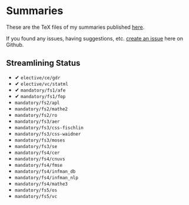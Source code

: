 # Summaries

These are the TeX files of my summaries published [here](https://www.dmken.com/cs).

If you found any issues, having suggestions, etc. [create an issue](https://github.com/fdamken/summaries/issues/new) here on Github.


## Streamlining Status

* ✔ `elective/ce/gdr`
* ✔ `elective/vc/statml`
* ✔ `mandatory/fs1/afe`
* ✔ `mandatory/fs1/fop`
* `mandatory/fs2/apl`
* `mandatory/fs2/mathe2`
* `mandatory/fs2/ro`
* `mandatory/fs3/aer`
* `mandatory/fs3/css-fischlin`
* `mandatory/fs3/css-waidner`
* `mandatory/fs3/moses`
* `mandatory/fs3/se`
* `mandatory/fs4/cer`
* `mandatory/fs4/cnuvs`
* `mandatory/fs4/fmse`
* `mandatory/fs4/infman_db`
* `mandatory/fs4/infman_nlp`
* `mandatory/fs4/mathe3`
* `mandatory/fs5/os`
* `mandatory/fs5/vc`
